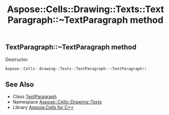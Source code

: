 ﻿---
title: Aspose::Cells::Drawing::Texts::TextParagraph::~TextParagraph method
linktitle: ~TextParagraph
second_title: Aspose.Cells for C++ API Reference
description: 'Aspose::Cells::Drawing::Texts::TextParagraph::~TextParagraph method. Destructor in C++.'
type: docs
weight: 200
url: /cpp/aspose.cells.drawing.texts/textparagraph/~textparagraph/
---
## TextParagraph::~TextParagraph method


Destructor.

```cpp
Aspose::Cells::Drawing::Texts::TextParagraph::~TextParagraph()
```

## See Also

* Class [TextParagraph](../)
* Namespace [Aspose::Cells::Drawing::Texts](../../)
* Library [Aspose.Cells for C++](../../../)
